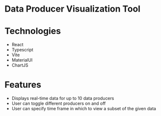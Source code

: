 # Data Producer Visualization Tool

# Technologies

- React
- Typescript
- Vite
- MaterialUI
- ChartJS

# Features

- Displays real-time data for up to 10 data producers
- User can toggle different producers on and off
- User can specify time frame in which to view a subset of the given data